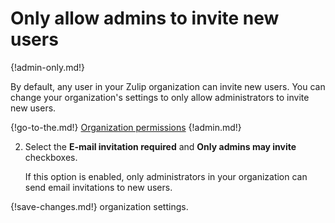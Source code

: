# Only allow admins to invite new users

{!admin-only.md!}

By default, any user in your Zulip organization can invite new users. You
can change your organization's settings to only allow administrators to
invite new users.

{!go-to-the.md!} [Organization permissions](/#organization/organization-permissions)
{!admin.md!}

2. Select the **E-mail invitation required** and **Only admins may invite**
checkboxes.

    If this option is enabled, only administrators in your organization can send
    email invitations to new users.

{!save-changes.md!} organization settings.
